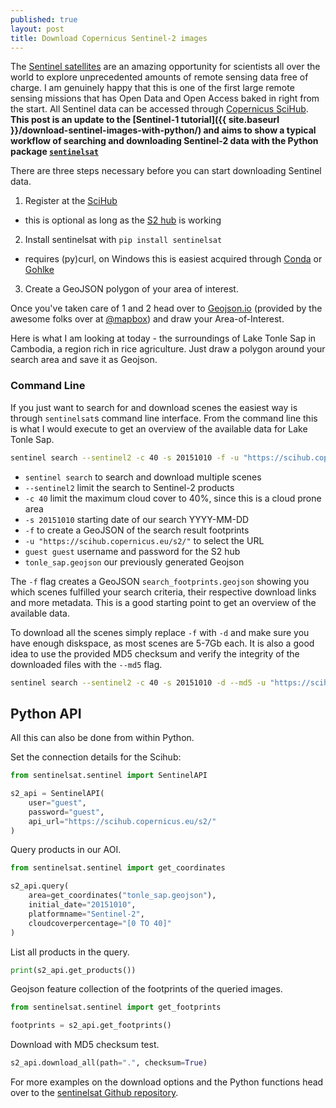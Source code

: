 ```yaml
---
published: true
layout: post
title: Download Copernicus Sentinel-2 images
---
```

The [Sentinel satellites](http://www.esa.int/Our_Activities/Observing_the_Earth/Copernicus/Overview4) are an amazing opportunity for scientists all over the world to explore unprecedented amounts of remote sensing data free of charge. I am genuinely happy that this is one of the first large remote sensing missions that has Open Data and Open Access baked in right from the start. All Sentinel data can be accessed through [Copernicus SciHub](https://scihub.copernicus.eu). **This post is an update to the [Sentinel-1 tutorial]({{ site.baseurl }}/download-sentinel-images-with-python/) and aims to show a typical workflow of searching and downloading Sentinel-2 data with the Python package [`sentinelsat`](https://github.com/ibamacsr/sentinelsat)**

There are three steps necessary before you can start downloading Sentinel data.

1. Register at the [SciHub](https://scihub.copernicus.eu)
  - this is optional as long as the [S2 hub](https://scihub.copernicus.eu/s2/) is working
2. Install sentinelsat with `pip install sentinelsat`
  - requires (py)curl, on Windows this is easiest acquired through [Conda](https://anaconda.org/anaconda/pycurl) or [Gohlke](http://www.lfd.uci.edu/~gohlke/pythonlibs/#pycurl)
3. Create a GeoJSON polygon of your area of interest.

Once you've taken care of 1 and 2 head over to [Geojson.io](http://geojson.io/) (provided by the awesome folks over at [@mapbox](https://twitter.com/mapbox)) and draw your Area-of-Interest.

Here is what I am looking at today - the surroundings of Lake Tonle Sap in Cambodia, a region rich in rice agriculture. Just draw a polygon around your search area and save it as Geojson.

<script src="https://embed.github.com/view/geojson/fernerkundung/fernerkundung.github.io/master/media/tonle_sap.geojson"></script>

### Command Line

If you just want to search for and download scenes the easiest way is through `sentinelsat`s command line interface. From the command line this is what I would execute to get an overview of the available data for Lake Tonle Sap.

```bash
sentinel search --sentinel2 -c 40 -s 20151010 -f -u "https://scihub.copernicus.eu/s2/" guest guest tonle_sap.geojson
```

- `sentinel search` to search and download multiple scenes
- `--sentinel2` limit the search to Sentinel-2 products
- `-c 40` limit the maximum cloud cover to 40%, since this is a cloud prone area
- `-s 20151010` starting date of our search YYYY-MM-DD
- `-f` to create a GeoJSON of the search result footprints
- `-u "https://scihub.copernicus.eu/s2/"` to select the URL
- `guest guest` username and password for the S2 hub
- `tonle_sap.geojson` our previously generated Geojson

The `-f` flag creates a GeoJSON `search_footprints.geojson` showing you which scenes fulfilled your search criteria, their respective download links and more metadata. This is a good starting point to get an overview of the available data.

<script src="https://embed.github.com/view/geojson/fernerkundung/fernerkundung.github.io/master/media/search_footprints_tonle_sap.geojson"></script>

To download all the scenes simply replace `-f` with `-d` and make sure you have enough diskspace, as most scenes are 5-7Gb each. It is also a good idea to use the provided MD5 checksum and verify the integrity of the downloaded files with the `--md5` flag.

```bash
sentinel search --sentinel2 -c 40 -s 20151010 -d --md5 -u "https://scihub.copernicus.eu/s2/" guest guest tonle_sap.geojson
```

## Python API
All this can also be done from within Python.

Set the connection details for the Scihub:

```Python
from sentinelsat.sentinel import SentinelAPI

s2_api = SentinelAPI(
    user="guest",
    password="guest",
    api_url="https://scihub.copernicus.eu/s2/"
)
```

Query products in our AOI.

```python
from sentinelsat.sentinel import get_coordinates

s2_api.query(
    area=get_coordinates("tonle_sap.geojson"),
    initial_date="20151010",
    platformname="Sentinel-2",
    cloudcoverpercentage="[0 TO 40]"
)
```

List all products in the query.

```python
print(s2_api.get_products())
```

Geojson feature collection of the footprints of the queried images.

```python
from sentinelsat.sentinel import get_footprints

footprints = s2_api.get_footprints()
```

Download with MD5 checksum test.

```python
s2_api.download_all(path=".", checksum=True)
```

For more examples on the download options and the Python functions head over to the [sentinelsat Github repository](https://github.com/ibamacsr/sentinelsat).
